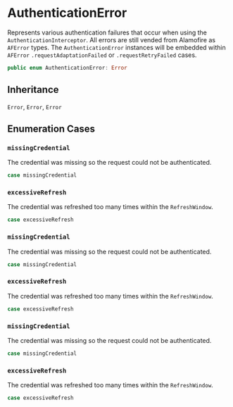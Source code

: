 # AuthenticationError

Represents various authentication failures that occur when using the `AuthenticationInterceptor`. All errors are
still vended from Alamofire as `AFError` types. The `AuthenticationError` instances will be embedded within
`AFError` `.requestAdaptationFailed` or `.requestRetryFailed` cases.

``` swift
public enum AuthenticationError: Error 
```

## Inheritance

`Error`, `Error`, `Error`

## Enumeration Cases

### `missingCredential`

The credential was missing so the request could not be authenticated.

``` swift
case missingCredential
```

### `excessiveRefresh`

The credential was refreshed too many times within the `RefreshWindow`.

``` swift
case excessiveRefresh
```

### `missingCredential`

The credential was missing so the request could not be authenticated.

``` swift
case missingCredential
```

### `excessiveRefresh`

The credential was refreshed too many times within the `RefreshWindow`.

``` swift
case excessiveRefresh
```

### `missingCredential`

The credential was missing so the request could not be authenticated.

``` swift
case missingCredential
```

### `excessiveRefresh`

The credential was refreshed too many times within the `RefreshWindow`.

``` swift
case excessiveRefresh
```
